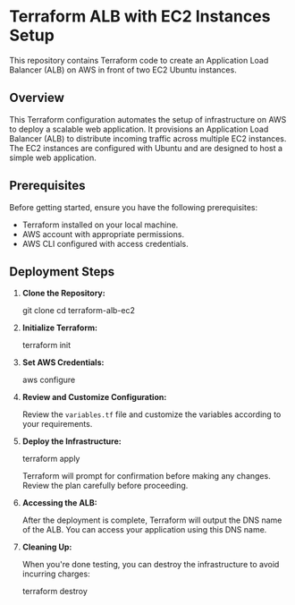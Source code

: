 # Terraform ALB with EC2 Instances Setup

This repository contains Terraform code to create an Application Load Balancer (ALB) on AWS in front of two EC2 Ubuntu instances.

## Overview

This Terraform configuration automates the setup of infrastructure on AWS to deploy a scalable web application. It provisions an Application Load Balancer (ALB)
to distribute incoming traffic across multiple EC2 instances. The EC2 instances are configured with Ubuntu and are designed to host a simple web application.

## Prerequisites

Before getting started, ensure you have the following prerequisites:

- Terraform installed on your local machine.
- AWS account with appropriate permissions.
- AWS CLI configured with access credentials.

## Deployment Steps

1. **Clone the Repository:**

    git clone <repository-url>
    cd terraform-alb-ec2
  

2. **Initialize Terraform:**

    terraform init

3. **Set AWS Credentials:**

    aws configure

4. **Review and Customize Configuration:**

    Review the `variables.tf` file and customize the variables according to your requirements.

5. **Deploy the Infrastructure:**

    terraform apply

    Terraform will prompt for confirmation before making any changes. Review the plan carefully before proceeding.

6. **Accessing the ALB:**

    After the deployment is complete, Terraform will output the DNS name of the ALB. You can access your application using this DNS name.

8. **Cleaning Up:**

    When you're done testing, you can destroy the infrastructure to avoid incurring charges:

    terraform destroy

